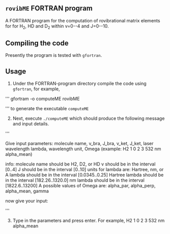 `rovibME` FORTRAN program
-----------------------------
A FORTRAN program for the computation of rovibrational matrix elements for for H<sub>2</sub>, HD and D<sub>2</sub> within v=0--4 and J=0--10.

Compiling the code
-----------------------------
Presently the program is tested with `gfortran`.

Usage
-----------------------------
1. Under the FORTRAN-program directory compile the code using `gfortran`, for example,

'''
gfortram -o computeME rovibME

'''
to generate the executable `computeME`

2. Next, execute `./computeME` which should produce the following message and input details.

'''

 Give input parameters: molecule name, v_bra, J_bra, v_ket, J_ket, laser wavelength lambda, wavelength unit, Omega
 (example: H2 1 0 2 3 532 nm alpha_mean)

 info: molecule name should be H2, D2, or HD
       v should be in the interval [0..4]
       J should be in the interval [0..10]
       units for lambda are: Hartree, nm, or A
       lambda should be in the interval [0.0345..0.25] Hartree
       lambda should be in the interval [182.26..1320.0] nm
       lambda should be in the interval [1822.6..13200] A
       possible values of Omega are: alpha_par, alpha_perp, alpha_mean, gamma

 now give your input:
 
'''

3. Type in the parameters and press enter. For example,
 H2 1 0 2 3 532 nm alpha_mean

